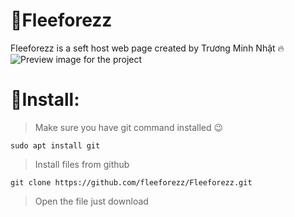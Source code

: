 # 🌿Fleeforezz
Fleeforezz is a seft host web page created by Trương Minh Nhật 🔥
![Preview image for the project](/../main/preview.png)
# 🔰Install:
> Make sure you have git command installed 😉
```
sudo apt install git 
```
> Install files from github 
```
git clone https://github.com/fleeforezz/Fleeforezz.git
```
> Open the file just download

